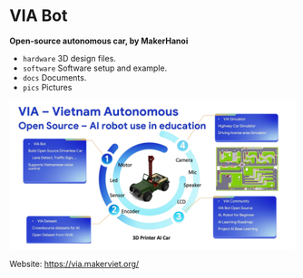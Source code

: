 # VIA Bot
**Open-source autonomous car, by MakerHanoi**
* `hardware` 3D design files.
* `software` Software setup and example.
* `docs` Documents.
* `pics` Pictures

![alt](https://github.com/makerhanoi/via-bot/blob/main/pics/via.jpg)

Website: https://via.makerviet.org/